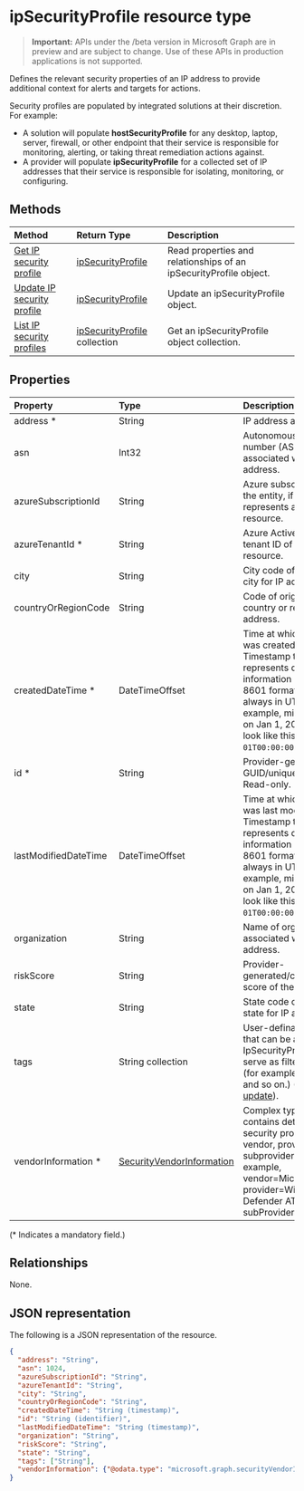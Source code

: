 # ipSecurityProfile resource type

 > **Important:** APIs under the /beta version in Microsoft Graph are in preview and are subject to change. Use of these APIs in production applications is not supported.

Defines the relevant security properties of an IP address to provide additional context for alerts and targets for actions.

Security profiles are populated by integrated solutions at their discretion. For example:

- A solution will populate **hostSecurityProfile** for any desktop, laptop, server, firewall, or other endpoint that their service is responsible for monitoring, alerting, or taking threat remediation actions against.
- A provider will populate **ipSecurityProfile** for a collected set of IP addresses that their service is responsible for isolating, monitoring, or configuring.

## Methods

| Method   | Return Type |Description|
|:---------------|:--------|:----------|
|[Get IP security profile](../api/ipsecurityprofile_get.md) | [ipSecurityProfile](ipsecurityprofile.md) |Read properties and relationships of an ipSecurityProfile object.|
|[Update IP security profile](../api/ipsecurityprofile_update.md) | [ipSecurityProfile](ipsecurityprofile.md) |Update an ipSecurityProfile object. |
|[List IP security profiles](../api/ipsecurityprofile_list.md) |[ipSecurityProfile](ipsecurityprofile.md) collection| Get an ipSecurityProfile object collection.|

## Properties

| Property   | Type |Description|
|:---------------|:--------|:----------|
|address *|String|IP address as a string.|
|asn|Int32|Autonomous system number (ASN) associated with IP address.|
|azureSubscriptionId|String|Azure subscription ID of the entity, if this entity represents an Azure resource.|
|azureTenantId *|String|Azure Active Directory tenant ID of this resource.|
|city|String|City code of originating city for IP address.|
|countryOrRegionCode|String|Code of originating country or region of IP address.|
|createdDateTime *|DateTimeOffset|Time at which the entity was created. The Timestamp type represents date and time information using ISO 8601 format and is always in UTC time. For example, midnight UTC on Jan 1, 2014 would look like this: `'2014-01-01T00:00:00Z'`.|
|id *|String|Provider-generated GUID/unique identifier. Read-only.|
|lastModifiedDateTime|DateTimeOffset|Time at which the entity was last modified. The Timestamp type represents date and time information using ISO 8601 format and is always in UTC time. For example, midnight UTC on Jan 1, 2014 would look like this: `'2014-01-01T00:00:00Z'`.|
|organization|String|Name of organization associated with IP address.|
|riskScore|String|Provider-generated/calculated risk score of the IP Address.|
|state|String|State code of originating state for IP address.|
|tags|String collection|User-definable labels that can be applied to an IpSecurityProfile and can serve as filter conditions (for example, HVA, SAW, and so on.) (Supports [update](../api/ipsecurityprofile_update.md)).|
|vendorInformation *|[SecurityVendorInformation](securityvendorinformation.md)|Complex type that contains details about the security product/service vendor, provider, and subprovider (for example, vendor=Microsoft; provider=Windows Defender ATP; subProvider=AppLocker).|
(\* Indicates a mandatory field.)

## Relationships

None.

## JSON representation

The following is a JSON representation of the resource.

<!-- {
  "blockType": "resource",
  "optionalProperties": [

  ],
  "@odata.type": "microsoft.graph.ipSecurityProfile"
}-->

```json
{
  "address": "String",
  "asn": 1024,
  "azureSubscriptionId": "String",
  "azureTenantId": "String",
  "city": "String",
  "countryOrRegionCode": "String",
  "createdDateTime": "String (timestamp)",
  "id": "String (identifier)",
  "lastModifiedDateTime": "String (timestamp)",
  "organization": "String",
  "riskScore": "String",
  "state": "String",
  "tags": ["String"],
  "vendorInformation": {"@odata.type": "microsoft.graph.securityVendorInformation"}
}

```

<!-- uuid: 8fcb5dbc-d5aa-4681-8e31-b001d5168d79
2015-10-25 14:57:30 UTC -->
<!-- {
  "type": "#page.annotation",
  "description": "ipSecurityProfile resource",
  "keywords": "",
  "section": "documentation",
  "tocPath": ""
}-->
